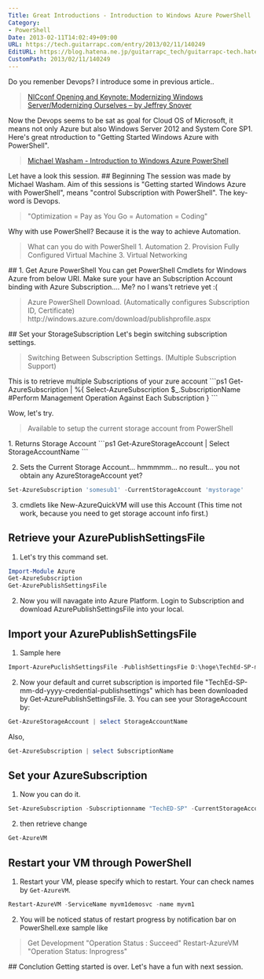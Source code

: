 ```yaml
---
Title: Great Introductions - Introduction to Windows Azure PowerShell
Category:
- PowerShell
Date: 2013-02-11T14:02:49+09:00
URL: https://tech.guitarrapc.com/entry/2013/02/11/140249
EditURL: https://blog.hatena.ne.jp/guitarrapc_tech/guitarrapc-tech.hatenablog.com/atom/entry/11696248318757675406
CustomPath: 2013/02/11/140249
---
```


Do you remenber Devops? I introduce some in previous article..
<blockquote><a href="http://guitarrapc.wordpress.com/2013/02/11/nicconf-opening-and-keynote-modernizing-windows-servermodernizing-ourselves-by-jeffrey-snover/" target="_blank">NICconf Opening and Keynote: Modernizing Windows Server/Modernizing Ourselves – by Jeffrey Snover</a></blockquote>
Now the Devops seems to be sat as goal for Cloud OS of Microsoft, it means not only Azure but also Windows Server 2012 and System Core SP1. Here's great ntroduction to "Getting Started Windows Azure with PowerShell".
<blockquote><a href="http://www.youtube.com/watch?v=bo148ARBK0o&amp;feature=youtu.be" target="_blank">Michael Washam - Introduction to Windows Azure PowerShell</a></blockquote>
Let have a look this session.
## Beginning
The session was made by Michael Washam. Aim of this sessions is "Getting started Windows Azure with PowerShell", means "control Subscription with PowerShell". The key-word is Devops.
<blockquote>"Optimization = Pay as You Go = Automation = Coding"</blockquote>
Why with use PowerShell? Because it is the way to achieve Automation.
<blockquote>What can you do with PowerShell 1. Automation 2. Provision Fully Configured Virtual Machine 3. Virtual Networking</blockquote>
## 1. Get Azure PowerShell
You can get PowerShell Cmdlets for Windows Azure from below URI. Make sure your have an Subscription Account binding with Azure Subscription.... Me? no I wans't retrieve yet :(
<blockquote>Azure PowerShell Download. (Automatically configures Subscription ID, Certificate) http://windows.azure.com/download/publishprofile.aspx</blockquote>
## Set your StorageSubscription
Let's begin switching subscription settings.
<blockquote>Switching Between Subscription Settings. (Multiple Subscription Support)</blockquote>
This is to retrieve multiple Subscriptions of your zure account
```ps1
Get-AzureSubscription | %{
 Select-AzureSubscription $_.SubscriptionName
 #Perform Management Operation Against Each Subscription
}
```

Wow, let's try.
<blockquote>Available to setup the current storage account from PowerShell</blockquote>
1. Returns Storage Account
```ps1
Get-AzureStorageAccount | Select StorageAccountName
```

2. Sets the Current Storage Account... hmmmmm... no result... you not obtain any AzureStorageAccount yet?
```ps1
Set-AzureSubscription 'somesub1' -CurrentStorageAccount 'mystorage'
```

3. cmdlets like New-AzureQuickVM will use this Account (This time not work, because you need to get storage account info first.)
## Retrieve your AzurePublishSettingsFile
1. Let's try this command set.
```ps1
Import-Module Azure
Get-AzureSubscription
Get-AzurePublishSettingsFile
```

2. Now you will navagate into Azure Platform. Login to Subscription and download AzurePublishSettingsFile into your local.
## Import your AzurePublishSettingsFile
1. Sample here
```ps1
Import-AzurePuclishSettingsFile -PublishSettingsFie D:\hoge\TechEd-SP-mm-dd-yyyy-credential-publishsettings
```

2. Now your default and curret subscription is imported file "TechEd-SP-mm-dd-yyyy-credential-publishsettings" which has been downloaded by Get-AzurePublishSettingsFile. 3. You can see your StorageAccount by:
```ps1
Get-AzureStorageAccount | select StorageAccountName
```

Also,
```ps1
Get-AzureSubscription | select SubscriptionName
```

## Set your AzureSubscription
1. Now you can do it.
```ps1
Set-AzureSubscription -Subscriptionname "TechED-SP" -CurrentStorageAccount mydemoStoragea1
```

2. then retrieve change
```ps1
Get-AzureVM
```

## Restart your VM through PowerShell
1. Restart your VM, please specify which to restart. Your can check names by `Get-AzureVM`.
```ps1
Restart-AzureVM -ServiceName myvm1demosvc -name myvm1
```

2. You will be noticed status of restart progress by notification bar on PowerShell.exe sample like
<blockquote>Get Development "Operation Status : Succeed" Restart-AzureVM "Operation Status: Inprogress"</blockquote>
## Conclution
Getting started is over. Let's have a fun with next session.
